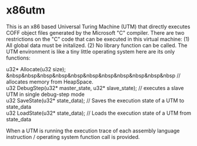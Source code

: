 # x86utm
This is an x86 based Universal Turing Machine (UTM) that directly executes COFF object files generated by the Microsoft "C" compiler. 
There are two restrictions on the "C" code that can be executed in this virtual machine: (1) All global data must be initalized. 
(2) No library function can be called. The UTM environment is like a tiny little operating system here are its only functions:

u32* Allocate(u32 size);              &nbsp&nbsp&nbsp&nbsp&nbsp&nbsp&nbsp&nbsp&nbsp&nbsp&nbsp              // allocates memory from HeapSpace.<br>
u32 DebugStep(u32* master_state, u32* slave_state); // executes a slave UTM in single debug-step mode <br>
u32 SaveState(u32* state_data);                     // Saves the execution state of a UTM to state_data<br>
u32 LoadState(u32* state_data);                     // Loads the execution state of a UTM from state_data<br>

When a UTM is running the execution trace of each assembly language instruction / operating system function call is provided. 
